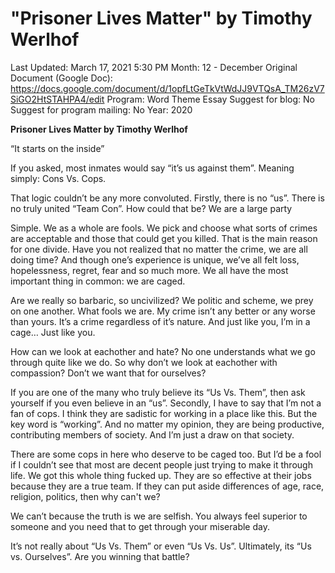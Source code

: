 # "Prisoner Lives Matter" by Timothy Werlhof

Last Updated: March 17, 2021 5:30 PM
Month: 12 - December
Original Document (Google Doc): https://docs.google.com/document/d/1opfLtGeTkVtWdJJ9VTQsA_TM26zV7SiGO2HtSTAHPA4/edit
Program: Word Theme Essay
Suggest for blog: No
Suggest for program mailing: No
Year: 2020

**Prisoner Lives Matter by Timothy Werlhof**

“It starts on the inside”

If you asked, most inmates would say “it’s us against them”. Meaning simply: Cons Vs. Cops.

That logic couldn’t be any more convoluted. Firstly, there is no “us”. There is no truly united “Team Con”. How could that be? We are a large party

Simple. We as a whole are fools. We pick and choose what sorts of crimes are acceptable and those that could get you killed. That is the main reason for one divide. Have you not realized that no matter the crime, we are all doing time? And though one’s experience is unique, we’ve all felt loss, hopelessness, regret, fear and so much more. We all have the most important thing in common: we are caged.

Are we really so barbaric, so uncivilized? We politic and scheme, we prey on one another. What fools we are. My crime isn’t any better or any worse than yours. It’s a crime regardless of it’s nature. And just like you, I’m in a cage… Just like you.

How can we look at eachother and hate? No one understands what we go through quite like we do. So why don’t we look at eachother with compassion? Don’t we want that for ourselves?

If you are one of the many who truly believe its “Us Vs. Them”, then ask yourself if you even believe in an “us”. Secondly, I have to say that I’m not a fan of cops. I think they are sadistic for working in a place like this. But the key word is “working”. And no matter my opinion, they are being productive, contributing members of society. And I’m just a draw on that society.

There are some cops in here who deserve to be caged too. But I’d be a fool if I couldn’t see that most are decent people just trying to make it through life. We got this whole thing fucked up. They are so effective at their jobs because they are a true team. If they can put aside differences of age, race, religion, politics, then why can't we?

We can’t because the truth is we are selfish. You always feel superior to someone and you need that to get through your miserable day.

It’s not really about “Us Vs. Them” or even “Us Vs. Us”. Ultimately, its “Us vs. Ourselves”. Are you winning that battle?